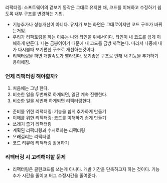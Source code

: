리팩터링: 소프트웨어의 겉보기 동작은 그대로 유지한 채, 코드를 이해하고 수정하기 쉽도록 내부 구조를 변경하는 기법.
- 기능추가나 성능개선이 아니다. 유저가 보는 화면은 그대로이지만 코드 구조가 바뀌는거임.
- 우리가 리팩토링을 하는 이유는 나와 타인을 위해서이다. 타인이 내 코드를 쉽게 이해하게 만든다. 나는 금붕어이기 때문에 내 코드를 금방 까먹는다. 따라서 나중에 내가 다시볼때 보기편한 구조로 개선하는것이다.
- 리팩터링을 하면 개발속도가 빨라진다. 보기좋은 구조로 인해 새 기능을 추가하기 용이해짐.


### 언제 리팩터링 해야할까?
1. 처음에는 그냥 한다.
2. 비슷한 일을 두번째로 하게되면, 일단 계속 진행한다.
3. 비슷한 일을 세번째 하게되면 리팩터링한다.

- 준비를 위한 리팩터링: 기능을 쉽게 추가하게 만들기
- 이해를 위한 리팩터링: 코드를 이해하기 쉽게 만들기
- 쓰레기 줍기 리팩터링
- 계획된 리팩터링과 수시로하는 리팩터링
- 오래걸리는 리팩터링
- 코드 리뷰에 리팩터링 활용하기

### 리팩터링 시 고려해야할 문제
- 리팩터링은 클린코드를 쓰는게 아니다. 개발 기간을 단축하고자 하는 것이다. 기능추가 시간을 줄이고 버그 수정시간을 줄여준다.

